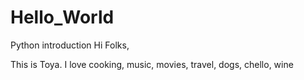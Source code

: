 # Hello_World
Python introduction 
Hi Folks, 

This is Toya. I love cooking, music, movies, travel, dogs, chello, wine
